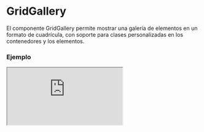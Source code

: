 # GridGallery

El componente GridGallery permite mostrar una galería de elementos en un formato de cuadrícula, con soporte para clases personalizadas en los contenedores y los elementos.

 

### Ejemplo

<iframe minHeightIframe="30dvh" src="https://fenextjs-component-storybook.vercel.app/iframe.html?args=&id=gridgallery-gridgallery--index&viewMode=story" />

### Importación

Para importar el componente GridGallery, se puede hacer desde fenextjs

```tsx copy
import { GridGallery } from "fenextjs";
```

### Parámetros

| Parámetro | Tipo | Requerido | Default | Descripcion |
| --------- | ---- | --------- | ------- | ----------- |
| items | ReactNode[] | sí |  | Lista de elementos que se mostrarán dentro de la galería. |
| className | string | no | '' | Clase CSS para personalizar el contenedor principal de la galería. |
| classNameItem | string | no | '' | Clase CSS para personalizar cada uno de los elementos de la galería. |

### Storybook

Para ver el storybook del componente lo puede hacer con este [link](https://fenextjs-component-storybook.vercel.app/?path=/story/gridgallery-gridgallery--index)

### Usos

- Uso básico

```tsx copy
<GridGallery
    items={[
        <div>Item 1</div>,
        <div>Item 2</div>
    ]} 
/>
```

- Galería con clases personalizadas

```tsx copy
<GridGallery 
    className="mi-galeria" 
    classNameItem="mi-item" 
    items={[
        <div>Item 1</div>, 
        <div>Item 2</div>
    ]} 
/>
```


